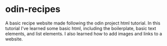 # odin-recipes
A basic recipe website made following the odin project html tutorial.
In this tutorial I've learned some basic html, including the boilerplate, basic text elements, and list elements.
I also learned how to add images and links to a website.